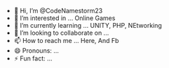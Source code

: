 - 👋 Hi, I’m @CodeNamestorm23
- 👀 I’m interested in ... Online Games
- 🌱 I’m currently learning ... UNITY, PHP, NEtworking
- 💞️ I’m looking to collaborate on ...
- 📫 How to reach me ... Here, And Fb
- 😄 Pronouns: ...
- ⚡ Fun fact: ...

<!---
CodeNamestorm23/CodeNamestorm23 is a ✨ special ✨ repository because its `README.md` (this file) appears on your GitHub profile.
You can click the Preview link to take a look at your changes.
--->
